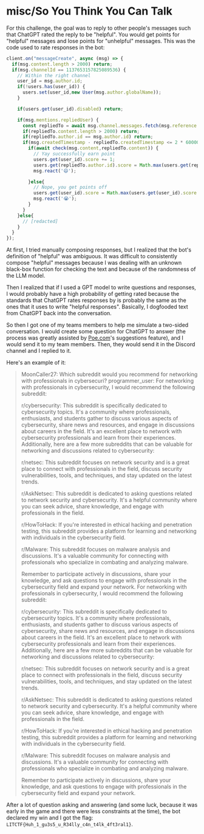 # misc/So You Think You Can Talk
For this challenge, the goal was to reply to other people's messages such that ChatGPT rated the reply to be "helpful". You would get points for "helpful" messages and lose points for "unhelpful" messages.
This was the code used to rate responses in the bot:
```javascript
client.on("messageCreate", async (msg) => {
  if(msg.content.length > 2000) return;
  if(msg.channelId == 1137653157825089536) {
    // Within the right channel
    user_id = msg.author.id;
    if(!users.has(user_id)) {
      users.set(user_id,new User(msg.author.globalName));
    }

    if(users.get(user_id).disabled) return;

    if(msg.mentions.repliedUser) {
      const repliedTo = await msg.channel.messages.fetch(msg.reference.messageId);
      if(repliedTo.content.length > 2000) return;
      if(repliedTo.author.id == msg.author.id) return;
      if(msg.createdTimestamp - repliedTo.createdTimestamp <= 2 * 60000) { // 2 minutes of time
        if(await check(msg.content,repliedTo.content)) {
          // Yay successfully earn point
          users.get(user_id).score += 1;
          users.get(repliedTo.author.id).score = Math.max(users.get(repliedTo.author.id).point - 0.4,0);
          msg.react('😄');

        }else{
          // Nope, you get points off
          users.get(user_id).score = Math.max(users.get(user_id).score - 0.4,0);
          msg.react('😭');
        }
      }
    }else{
      // [redacted]
    }
  }
});
```
At first, I tried manually composing responses, but I realized that the bot's definition of "helpful" was ambiguous. It was difficult to consistently compose "helpful" messages because I was dealing with an unknown black-box function for checking the text and because of the randomness of the LLM model.

Then I realized that if I used a GPT model to write questions and responses, I would probably have a high probability of getting rated because the standards that ChatGPT rates responses by is probably the same as the ones that it uses to write "helpful responses". Basically, I dogfooded text from ChatGPT back into the conversation.

So then I got one of my teams members to help me simulate a two-sided conversation. I would create some question for ChatGPT to answer (the process was greatly assisted by [Poe.com](https://poe.com)'s suggestions feature), and I would send it to my team members. Then, they would send it in the Discord channel and I replied to it.

Here's an example of it:
> MoonCaller27: Which subreddit would you recommend for networking with professionals in cybersecuri?
> programmer_user: For networking with professionals in cybersecurity, I would recommend the following subreddit:
>
> r/cybersecurity: This subreddit is specifically dedicated to cybersecurity topics. It's a community where professionals, enthusiasts, and students gather to discuss various aspects of cybersecurity, share news and resources, and engage in discussions about careers in the field. It's an excellent place to network with cybersecurity professionals and learn from their experiences.
>Additionally, here are a few more subreddits that can be valuable for networking and discussions related to cybersecurity:
>
>r/netsec: This subreddit focuses on network security and is a great place to connect with professionals in the field, discuss security vulnerabilities, tools, and techniques, and stay updated on the latest trends.
>
>r/AskNetsec: This subreddit is dedicated to asking questions related to network security and cybersecurity. It's a helpful community where you can seek advice, share knowledge, and engage with professionals in the field.
>
>r/HowToHack: If you're interested in ethical hacking and penetration testing, this subreddit provides a platform for learning and networking with individuals in the cybersecurity field.
>
>r/Malware: This subreddit focuses on malware analysis and discussions. It's a valuable community for connecting with professionals who specialize in combating and analyzing malware.
>
>Remember to participate actively in discussions, share your knowledge, and ask questions to engage with professionals in the cybersecurity field and expand your network.
For networking with professionals in cybersecurity, I would recommend the following subreddit:
>
>r/cybersecurity: This subreddit is specifically dedicated to cybersecurity topics. It's a community where professionals, enthusiasts, and students gather to discuss various aspects of cybersecurity, share news and resources, and engage in discussions about careers in the field. It's an excellent place to network with cybersecurity professionals and learn from their experiences.
>Additionally, here are a few more subreddits that can be valuable for networking and discussions related to cybersecurity:
>
>r/netsec: This subreddit focuses on network security and is a great place to connect with professionals in the field, discuss security vulnerabilities, tools, and techniques, and stay updated on the latest trends.
>
>r/AskNetsec: This subreddit is dedicated to asking questions related to network security and cybersecurity. It's a helpful community where you can seek advice, share knowledge, and engage with professionals in the field.
>
>r/HowToHack: If you're interested in ethical hacking and penetration testing, this subreddit provides a platform for learning and networking with individuals in the cybersecurity field.
>
>r/Malware: This subreddit focuses on malware analysis and discussions. It's a valuable community for connecting with professionals who specialize in combating and analyzing malware.
>
>Remember to participate actively in discussions, share your knowledge, and ask questions to engage with professionals in the cybersecurity field and expand your network.

After a lot of question asking and answering (and some luck, because it was early in the game and there were less constraints at the time), the bot declared my win and I got the flag: `LITCTF{Huh_1_gu3s5_u_R34lly_c4n_t4lk_4ft3ral1}`.

